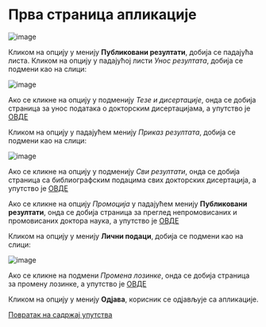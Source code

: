 # Прва страница апликације 
 
![image](https://user-images.githubusercontent.com/29538544/178773291-1574b45f-86fb-4a91-8f5a-897145fdb647.png)

Кликом на опцију у менију **Публиковани резултати**, добија се падајућа листа. Кликом на опцију у падајућој листи *Унос резултата*, добија се подмени као на слици:

![image](https://user-images.githubusercontent.com/29538544/174428323-b23e65c9-d1e3-4f3b-af2b-6d9cb3514846.png)

Ако се кликне на опцију у подменију *Тезе и дисертaције*, онда се добија страница за унос података о докторским дисертацијама, а упутство је [ОВДЕ](prvaStrana/tezeDisertacije.md)

Кликом на опцију у падајућем менију  *Приказ резултата*, добија се подмени као на слици:

![image](https://user-images.githubusercontent.com/29538544/174428425-45c82d8a-494d-4d4d-b7b3-ac8b66b972e4.png)
 
Ако се кликне на опцију у подменију *Сви резултати*, онда се добија страница са библиографским подацима свих докторских дисертација, а упутство је [ОВДЕ](prvaStrana/sviRezultati.md)

Ако се кликне на опцију *Промоција* у падајућем менију **Публиковани резултати**, онда се добија страница за преглед непромовисаних и промовисаних доктора наука, а упутство је [ОВДЕ](prvaStrana/promocija.md)

Кликом на опцију у менију **Лични подаци**, добија се подмени као на слици:  

![image](https://user-images.githubusercontent.com/29538544/174428518-d9c50908-a5ec-4ab9-abb4-78d7a13f9cb6.png)
 
Ако се кликне на подмени *Промена лозинке*, онда се добија страница за промену лозинке, а упутство је [ОВДЕ](prvaStrana/promenaLozinke.md)

Кликом на опцију у менију **Одјава**, корисник се одјављује са апликације.   

[Повратак на садржај упутства](../uputstvoDigitalnaDisertacija.md#садржај)
